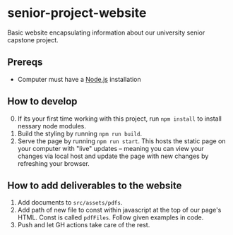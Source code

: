 # senior-project-website
Basic website encapsulating information about our university senior capstone project.
## Prereqs
- Computer must have a [Node.js](https://nodejs.org/en) installation
## How to develop
0. If its your first time working with this project, run `npm install` to install nessary node modules.
1. Build the styling by running ``npm run build``.
2. Serve the page by running ``npm run start``. This hosts the static page on your computer with "live" updates – meaning you can view your changes via local host and update the page with new changes by refreshing your browser.
## How to add deliverables to the website
1. Add documents to ``src/assets/pdfs``. 
2. Add path of new file to const within javascript at the top of our page's HTML. Const is called ``pdfFiles``. Follow given examples in code.
3. Push and let GH actions take care of the rest.
